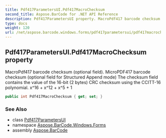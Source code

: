 ```yaml
---
title: Pdf417ParametersUI.Pdf417MacroChecksum
second_title: Aspose.BarCode for .NET API Reference
description: Pdf417ParametersUI property. MacroPdf417 barcode checksum optional field. MicroPDF417 barcode checksum optional field for Structured Append mode The checksum field contains the value of the 16bit 2 bytes CRC checksum using the CCITT16 polynomial. x16  x12  x5  1
type: docs
weight: 120
url: /net/aspose.barcode.windows.forms/pdf417parametersui/pdf417macrochecksum/
---
```

## Pdf417ParametersUI.Pdf417MacroChecksum property

MacroPdf417 barcode checksum (optional field). MicroPDF417 barcode checksum (optional field for Structured Append mode) The checksum field contains the value of the 16-bit (2 bytes) CRC checksum using the CCITT-16 polynomial. x^16 + x^12 + x^5 + 1

```csharp
public int Pdf417MacroChecksum { get; set; }
```

### See Also

* class [Pdf417ParametersUI](../)
* namespace [Aspose.BarCode.Windows.Forms](../../pdf417parametersui/)
* assembly [Aspose.BarCode](../../../)


